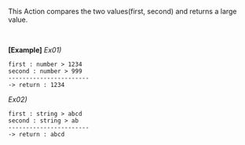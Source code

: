 This Action compares the two values(first, second) and returns a large value.

<br/>

**[Example]**
*Ex01)*
```
first : number > 1234
second : number > 999
-----------------------
-> return : 1234
```
*Ex02)*
```
first : string > abcd
second : string > ab
-----------------------
-> return : abcd
```
